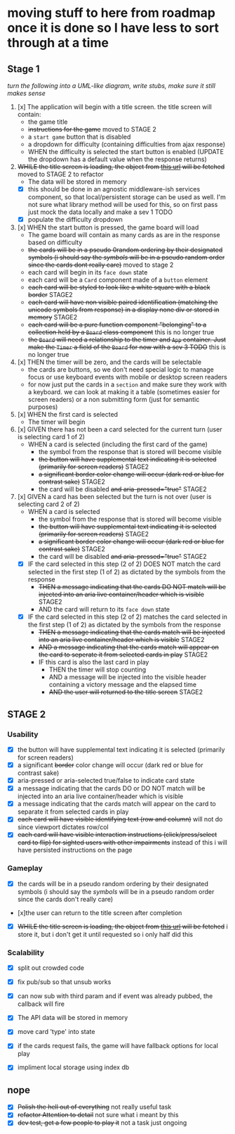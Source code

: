 # moving stuff to here from roadmap once it is done so I have less to sort through at a time

## Stage 1

*turn the following into a UML-like diagram, write stubs, make sure it still makes sense*

1. [x] The application will begin with a title screen. the title screen will contain:
    - the game title
    - ~~instructions for the game~~ moved to STAGE 2
    - a `start game` button that is disabled
    - a dropdown for difficulty (containing difficulties from ajax response)
    - WHEN the difficulty is selected the start button is enabled (UPDATE the dropdown has a default value when the response returns)
1. ~~WHILE the title screen is loading, the object from [this url](https://web-code-test-dot-nyt-games-prd.appspot.com/cards.json) will be fetched~~ moved to STAGE 2 to refactor
    - The data will be stored in memory
    - [x] this should be done in an agnostic middleware-ish services component, so that local/persistent storage can be used as well. I'm not sure what library method will be used for this, so on first pass just mock the data locally and make a sev 1 TODO
    - [x] populate the difficulty dropdown
1. [x] WHEN the start button is pressed, the game board will load
    - The game board will contain as many cards as are in the response based on difficulty
    - ~~the cards will be in a pseudo 0random ordering by their designated symbols (i should say the _symbols_ will be in a pseudo random order since the cards dont really care)~~ moved to stage 2
    - each card will begin in its ``face down`` state
    - each card will be a `Card` component made of a `button` element
    - ~~each card will be styled to look like a white square with a black border~~ STAGE2
    - ~~each card will have non visible paired identification (matching the unicode symbols from response) in a display none div or stored in memory~~ STAGE2
    - ~~each card will be a pure function component "belonging" to a collection held by a `Board` class component~~ this is no longer true
    - ~~the `Board` will need a relationship to the timer and `App` container. Just make the `Timer` a field of the `Board` for now with a sev 3 TODO~~ this is no longer true
1. [x] THEN the timer will be zero, and the cards will be selectable
    - the cards are buttons, so we don't need special logic to manage focus or use keyboard events with mobile or desktop screen readers
    - for now just put the cards in a `section` and make sure they work with a keyboard. we can look at making it a table (sometimes easier for screen readers) or a non submitting form (just for semantic purposes)
1. [x] WHEN the first card is selected
    - The timer will begin
1. [x] GIVEN there has not been a card selected for the current turn (user is selecting card 1 of 2)
    - WHEN a card is selected (including the first card of the game)
        - the symbol from the response that is stored will become visible
        - ~~the button will have supplemental text indicating it is selected (primarily for screen readers)~~ STAGE2
        - ~~a significant border color change will occur (dark red or blue for contrast sake)~~ STAGE2
        - the card will be disabled ~~and aria-pressed="true"~~ STAGE2
1. [x] GIVEN a card has been selected but the turn is not over (user is selecting card 2 of 2)
    - WHEN a card is selected
        - the symbol from the response that is stored will become visible
        - ~~the button will have supplemental text indicating it is selected (primarily for screen readers)~~ STAGE2
        - ~~a significant border color change will occur (dark red or blue for contrast sake)~~ STAGE2
        - the card will be disabled ~~and aria-pressed="true"~~ STAGE2
    - [x] IF the card selected in this step (2 of 2) DOES NOT match the card selected in the first step (1 of 2) as dictated by the symbols from the response
        - ~~THEN a message indicating that the cards DO NOT match will be injected into an aria live container/header which is visible~~ STAGE2
        - AND the card will return to its `face down` state
    - [x] IF the card selected in this step (2 of 2) matches the card selected in the first step (1 of 2) as dictated by the symbols from the response
        - ~~THEN a message indicating that the cards match will be injected into an aria live container/header which is visible~~ STAGE2
        - ~~AND a message indicating that the cards match will appear on the card to seperate it from selected cards in play~~ STAGE2
        - IF this card is also the last card in play
            - THEN the timer will stop counting
            - AND a message will be injected into the visible header containing a victory message and the elapsed time
            - ~~AND the user will returned to the title screen~~ STAGE2

## STAGE 2

### Usability

- [x] the button will have supplemental text indicating it is selected (primarily for screen readers)
- [x] a significant ~~border~~ color change will occur (dark red or blue for contrast sake)
- [x] aria-pressed or aria-selected true/false to indicate card state
- [x] a message indicating that the cards DO or DO NOT match will be injected into an aria live container/header which is visible
- [x] a message indicating that the cards match will appear on the card to separate it from selected cards in play
- [x] ~~each card will have visible identifying text (row and column)~~ will not do since viewport dictates row/col
- [x] ~~each card will have visible interaction instructions (click/press/select card to flip) for sighted users with other impairments~~ instead of this i will have persisted instructions on the page

### Gameplay

- [x] the cards will be in a pseudo random ordering by their designated symbols (i should say the _symbols_ will be in a pseudo random order since the cards don't really care)
- [x]the user can return to the title screen after completion
- [x] ~~WHILE the title screen is loading, the object from [this url](https://web-code-test-dot-nyt-games-prd.appspot.com/cards.json) will be fetched~~ i store it, but i don't get it until requested so i only half did this

### Scalability

- [x] split out crowded code
- [x] fix pub/sub so that unsub works
- [x] can now sub with third param and if event was already pubbed, the callback will fire
- [x] The API data will be stored in memory
- [x] move card 'type' into state
- [x] if the cards request fails, the game will have fallback options for local play
- [x] impliment local storage using index db


## nope

- [x] ~~Polish the hell out of everything~~ not really useful task
- [x] ~~refactor Attention to detail~~ not sure what i meant by this
- [x] ~~dev test, get a few people to play it~~ not a task just ongoing
